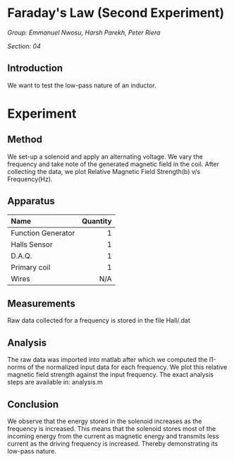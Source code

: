 # Faraday's Law (Second Experiment)
_Group: Emmanuel Nwosu, Harsh Parekh, Peter Riera_

_Section: 04_

## Introduction
We want to test the low-pass nature of an inductor.

# Experiment

## Method
We set-up a solenoid and apply an alternating voltage. We vary the frequency and take note of the generated magnetic field in the coil. After collecting the data, we plot Relative Magnetic Field Strength(b) v/s Frequency(Hz).

## Apparatus
|Name|Quantity|
|:---|---:|
|Function Generator| 1 |
|Halls Sensor|1|
|D.A.Q.| 1 |
|Primary coil| 1 |
|Wires | N/A |

<!--
## Set-up
Set up the Circuit as shown in the figure below:
![Fig1](./Circuit.png)
-->

## Measurements
Raw data collected for a frequency <f> is stored in the file Hall/<f>.dat

## Analysis
The raw data was imported into matlab after which we computed the l1-norms of the normalized input data for each frequency. We plot this relative magnetic field strength against the input frequency.
The exact analysis steps are available in: analysis.m

## Conclusion
We observe that the energy stored in the solenoid increases as the frequency is increased. This means that the solenoid stores most of the incoming energy from the current as magnetic energy and transmits less current as the driving frequency is increased. Thereby demonstrating its low-pass nature.
